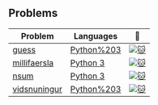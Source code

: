 ## Problems

| Problem                                                                                            | Languages                                                                                     | :link:                                                                                     |
| -------------------------------------------------------------------------------------------------- | --------------------------------------------------------------------------------------------- | ------------------------------------------------------------------------------------------ |
| [guess](https://github.com/SimonThalvorsen/kattis/tree/master/src/guess/Python%203) | [Python%203](https://github.com/SimonThalvorsen/kattis/tree/master/src/guess/Python%203) | [![:cat:](https://open.kattis.com/favicon)](https://open.kattis.com/problems/guess) |
| [millifaersla](https://github.com/SimonThalvorsen/kattis/tree/master/src/millifaersla/Python%203/) | [Python 3](https://github.com/SimonThalvorsen/kattis/tree/master/src/millifaersla/Python%203) | [![:cat:](https://open.kattis.com/favicon)](https://open.kattis.com/problems/millifaersla) |
| [nsum](https://github.com/SimonThalvorsen/kattis/tree/master/src/nsum/Python%203/)                 | [Python 3](https://github.com/SimonThalvorsen/kattis/tree/master/src/nsum/Python%203)         | [![:cat:](https://open.kattis.com/favicon)](https://open.kattis.com/problems/nsum)         |
| [vidsnuningur](https://github.com/SimonThalvorsen/kattis/tree/master/src/vidsnuningur/Python%203) | [Python%203](https://github.com/SimonThalvorsen/kattis/tree/master/src/vidsnuningur/Python%203) | [![:cat:](https://open.kattis.com/favicon)](https://open.kattis.com/problems/vidsnuningur) |
